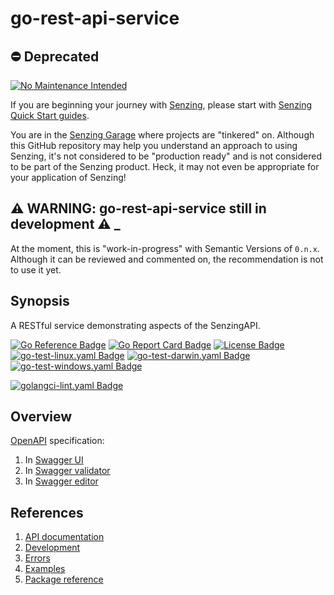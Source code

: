 # go-rest-api-service

## :no_entry: Deprecated

[![No Maintenance Intended](http://unmaintained.tech/badge.svg)](http://unmaintained.tech/)

If you are beginning your journey with [Senzing],
please start with [Senzing Quick Start guides].

You are in the [Senzing Garage] where projects are "tinkered" on.
Although this GitHub repository may help you understand an approach to using Senzing,
it's not considered to be "production ready" and is not considered to be part of the Senzing product.
Heck, it may not even be appropriate for your application of Senzing!

## :warning: WARNING: go-rest-api-service still in development :warning: _

At the moment, this is "work-in-progress" with Semantic Versions of `0.n.x`.
Although it can be reviewed and commented on,
the recommendation is not to use it yet.

## Synopsis

A RESTful service demonstrating aspects of the SenzingAPI.

[![Go Reference Badge]][Package reference]
[![Go Report Card Badge]][Go Report Card]
[![License Badge]][License]
[![go-test-linux.yaml Badge]][go-test-linux.yaml]
[![go-test-darwin.yaml Badge]][go-test-darwin.yaml]
[![go-test-windows.yaml Badge]][go-test-windows.yaml]

[![golangci-lint.yaml Badge]][golangci-lint.yaml]

## Overview

[OpenAPI] specification:

1. In [Swagger UI]
1. In [Swagger validator]
1. In [Swagger editor]

## References

1. [API documentation]
1. [Development]
1. [Errors]
1. [Examples]
1. [Package reference]

[API documentation]: https://pkg.go.dev/github.com/senzing-garage/go-rest-api-service
[Development]: docs/development.md
[Errors]: docs/errors.md
[Examples]: docs/examples.md
[Go Reference Badge]: https://pkg.go.dev/badge/github.com/senzing-garage/go-rest-api-service.svg
[Go Report Card Badge]: https://goreportcard.com/badge/github.com/senzing-garage/go-rest-api-service
[Go Report Card]: https://goreportcard.com/report/github.com/senzing-garage/go-rest-api-service
[License Badge]: https://img.shields.io/badge/License-Apache2-brightgreen.svg
[License]: https://github.com/senzing-garage/go-rest-api-service/blob/main/LICENSE
[OpenAPI]: https://www.openapis.org/
[Package reference]: https://pkg.go.dev/github.com/senzing-garage/go-rest-api-service
[Senzing Garage]: https://github.com/senzing-garage
[Senzing Quick Start guides]: https://docs.senzing.com/quickstart/
[Senzing]: https://senzing.com/
[Swagger UI]: https://petstore.swagger.io/?url=https://raw.githubusercontent.com/senzing-garage/go-rest-api-service/main/senzingrestservice/openapi.json
[Swagger editor]: http://editor.swagger.io/?url=https://raw.githubusercontent.com/senzing-garage/go-rest-api-service/main/senzingrestservice/openapi.json
[Swagger validator]: http://validator.swagger.io/?url=https://raw.githubusercontent.com/senzing-garage/go-rest-api-service/main/senzingrestservice/openapi.json
[go-test-darwin.yaml Badge]: https://github.com/senzing-garage/go-rest-api-service/actions/workflows/go-test-darwin.yaml/badge.svg
[go-test-darwin.yaml]: https://github.com/senzing-garage/go-rest-api-service/actions/workflows/go-test-darwin.yaml
[go-test-linux.yaml Badge]: https://github.com/senzing-garage/go-rest-api-service/actions/workflows/go-test-linux.yaml/badge.svg
[go-test-linux.yaml]: https://github.com/senzing-garage/go-rest-api-service/actions/workflows/go-test-linux.yaml
[go-test-windows.yaml Badge]: https://github.com/senzing-garage/go-rest-api-service/actions/workflows/go-test-windows.yaml/badge.svg
[go-test-windows.yaml]: https://github.com/senzing-garage/go-rest-api-service/actions/workflows/go-test-windows.yaml
[golangci-lint.yaml Badge]: https://github.com/senzing-garage/go-rest-api-service/actions/workflows/golangci-lint.yaml/badge.svg
[golangci-lint.yaml]: https://github.com/senzing-garage/go-rest-api-service/actions/workflows/golangci-lint.yaml
